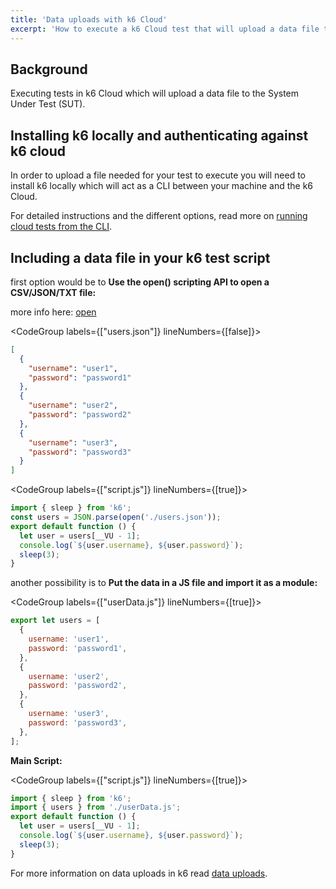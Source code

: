 ```yaml
---
title: 'Data uploads with k6 Cloud'
excerpt: 'How to execute a k6 Cloud test that will upload a data file to the System Under Test(SUT)'
---
```


## Background

Executing tests in k6 Cloud which will upload a data file to the System Under Test (SUT).

## Installing k6 locally and authenticating against k6 cloud

In order to upload a file needed for your test to execute you will need to install k6 locally which will act as a CLI between your machine and the k6 Cloud.

For detailed instructions and the different options, read more on [running cloud tests from the CLI](/cloud/creating-and-running-a-test/cloud-tests-from-the-cli).

## Including a data file in your k6 test script

first option would be to **Use the open() scripting API to open a CSV/JSON/TXT file:**

more info here: [open](/javascript-api/init-context/open-filepath-mode)

<CodeGroup labels={["users.json"]} lineNumbers={[false]}>

```json
[
  {
    "username": "user1",
    "password": "password1"
  },
  {
    "username": "user2",
    "password": "password2"
  },
  {
    "username": "user3",
    "password": "password3"
  }
]
```

</CodeGroup>

<CodeGroup labels={["script.js"]} lineNumbers={[true]}>

```javascript
import { sleep } from 'k6';
const users = JSON.parse(open('./users.json'));
export default function () {
  let user = users[__VU - 1];
  console.log(`${user.username}, ${user.password}`);
  sleep(3);
}
```

</CodeGroup>

another possibility is to **Put the data in a JS file and import it as a module:**

<CodeGroup labels={["userData.js"]} lineNumbers={[true]}>

```javascript
export let users = [
  {
    username: 'user1',
    password: 'password1',
  },
  {
    username: 'user2',
    password: 'password2',
  },
  {
    username: 'user3',
    password: 'password3',
  },
];
```

</CodeGroup>

**Main Script:**

<CodeGroup labels={["script.js"]} lineNumbers={[true]}>

```javascript
import { sleep } from 'k6';
import { users } from './userData.js';
export default function () {
  let user = users[__VU - 1];
  console.log(`${user.username}, ${user.password}`);
  sleep(3);
}
```

</CodeGroup>

For more information on data uploads in k6 read [data uploads](/examples/data-uploads).
